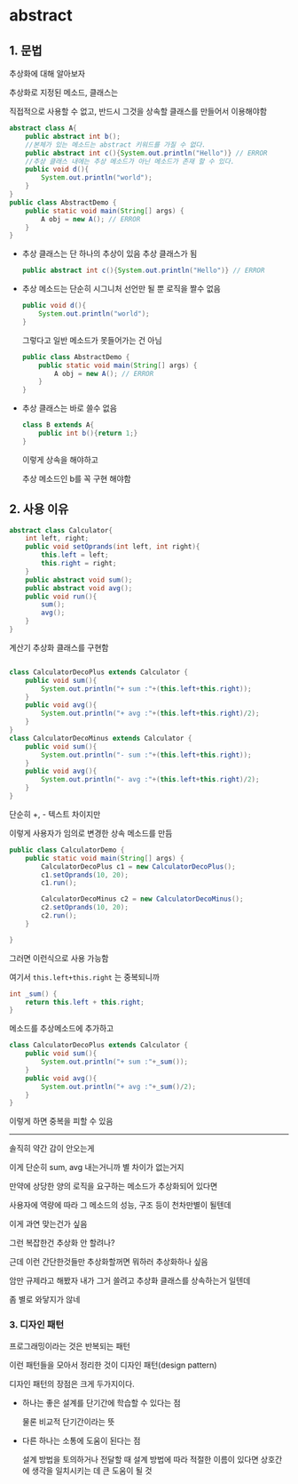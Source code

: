 # abstract

## 1. 문법

추상화에 대해 알아보자

추상화로 지정된 메소드, 클래스는

직접적으로 사용할 수 없고, 반드시 그것을 상속할 클래스를 만들어서 이용해야함

```java
abstract class A{
    public abstract int b();
    //본체가 있는 메소드는 abstract 키워드를 가질 수 없다.
    public abstract int c(){System.out.println("Hello")} // ERROR
    //추상 클래스 내에는 추상 메소드가 아닌 메소드가 존재 할 수 있다.
    public void d(){
        System.out.println("world");
    }
}
public class AbstractDemo {
    public static void main(String[] args) {
        A obj = new A(); // ERROR
    }
}
```

- 추상 클래스는 단 하나의 추상이 있음 추상 클래스가 됨

  ```java
  public abstract int c(){System.out.println("Hello")} // ERROR
  ```

- 추상 메소드는 단순히 시그니처 선언만 될 뿐 로직을 짤수 없음

  ```java
  public void d(){
      System.out.println("world");
  }
  ```

  그렇다고 일반 메소드가 못들어가는 건 아님

  ```java
  public class AbstractDemo {
      public static void main(String[] args) {
          A obj = new A(); // ERROR
      }
  }
  ```

- 추상 클래스는 바로 쓸수 없음

  ```java
  class B extends A{
      public int b(){return 1;}
  }
  ```

  이렇게 상속을 해야하고

  추상 메소드인 b를 꼭 구현 해야함

## 2. 사용 이유

```java
abstract class Calculator{
    int left, right;
    public void setOprands(int left, int right){
        this.left = left;
        this.right = right;
    }
    public abstract void sum();
    public abstract void avg();
    public void run(){
        sum();
        avg();
    }
}

```

계산기 추상화 클래스를 구현함

```java

class CalculatorDecoPlus extends Calculator {
    public void sum(){
        System.out.println("+ sum :"+(this.left+this.right));
    }
    public void avg(){
        System.out.println("+ avg :"+(this.left+this.right)/2);
    }
}
class CalculatorDecoMinus extends Calculator {
    public void sum(){
        System.out.println("- sum :"+(this.left+this.right));
    }
    public void avg(){
        System.out.println("- avg :"+(this.left+this.right)/2);
    }
}
```

단순히 +, - 텍스트 차이지만

이렇게 사용자가 임의로 변경한 상속 메소드를 만듬

```java
public class CalculatorDemo {
    public static void main(String[] args) {
        CalculatorDecoPlus c1 = new CalculatorDecoPlus();
        c1.setOprands(10, 20);
        c1.run();

        CalculatorDecoMinus c2 = new CalculatorDecoMinus();
        c2.setOprands(10, 20);
        c2.run();
    }

}
```

그러면 이런식으로 사용 가능함

여기서 `this.left+this.right` 는 중복되니까

```java
int _sum() {
    return this.left + this.right;
}
```

메소드를 추상메소드에 추가하고

```java
class CalculatorDecoPlus extends Calculator {
    public void sum(){
        System.out.println("+ sum :"+_sum());
    }
    public void avg(){
        System.out.println("+ avg :"+_sum()/2);
    }
}
```

이렇게 하면 중복을 피할 수 있음

---

솔직히 약간 감이 안오는게

이게 단순히 sum, avg 내는거니까 별 차이가 없는거지

만약에 상당한 양의 로직을 요구하는 메소드가 추상화되어 있다면

사용자에 역량에 따라 그 메소드의 성능, 구조 등이 천차만별이 될텐데

이게 과연 맞는건가 싶음

그런 복잡한건 추상화 안 할려나?

근데 이런 간단한것들만 추상화할꺼면 뭐하러 추상화하나 싶음

암만 규제라고 해봤자 내가 그거 쓸려고 추상화 클래스를 상속하는거 일텐데

좀 별로 와닿지가 않네

### 3. 디자인 패턴

프로그래밍이라는 것은 반복되는 패턴

이런 패턴들을 모아서 정리한 것이 디자인 패턴(design pattern)

디자인 패턴의 장점은 크게 두가지이다.

- 하나는 좋은 설계를 단기간에 학습할 수 있다는 점

  물론 비교적 단기간이라는 뜻

- 다른 하나는 소통에 도움이 된다는 점

  설계 방법을 토의하거나 전달할 때 설계 방법에 따라 적절한 이름이 있다면 상호간에 생각을 일치시키는 데 큰 도움이 될 것
